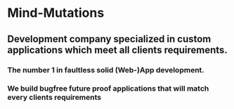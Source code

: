 # Mind-Mutations

## Development company specialized in custom applications which meet all clients requirements.

### The number 1 in faultless solid (Web-)App development.
### We build bugfree future proof applications that will match every clients requirements
